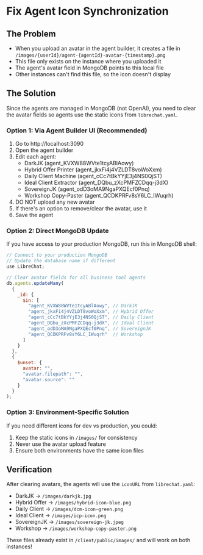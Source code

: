 # Fix Agent Icon Synchronization

## The Problem
- When you upload an avatar in the agent builder, it creates a file in `/images/{userId}/agent-{agentId}-avatar-{timestamp}.png`
- This file only exists on the instance where you uploaded it
- The agent's avatar field in MongoDB points to this local file
- Other instances can't find this file, so the icon doesn't display

## The Solution
Since the agents are managed in MongoDB (not OpenAI), you need to clear the avatar fields so agents use the static icons from `librechat.yaml`.

### Option 1: Via Agent Builder UI (Recommended)
1. Go to http://localhost:3090
2. Open the agent builder
3. Edit each agent:
   - DarkJK (agent_KVXW88WVte1tcyABlAowy)
   - Hybrid Offer Printer (agent_jkxFi4j4VZLDT8voWoXxm)
   - Daily Client Machine (agent_cCc7tBkYYjE3j4NS0QjST)
   - Ideal Client Extractor (agent_DQbu_zXcPMFZCDqq-j3dX)
   - SovereignJK (agent_odD3oMA9NgaPXQEcf0Pnq)
   - Workshop Copy-Paster (agent_QCDKPRFv8sY6LC_IWuqrh)
4. DO NOT upload any new avatar
5. If there's an option to remove/clear the avatar, use it
6. Save the agent

### Option 2: Direct MongoDB Update
If you have access to your production MongoDB, run this in MongoDB shell:

```javascript
// Connect to your production MongoDB
// Update the database name if different
use LibreChat;

// Clear avatar fields for all business tool agents
db.agents.updateMany(
  { 
    _id: { 
      $in: [
        "agent_KVXW88WVte1tcyABlAowy", // DarkJK
        "agent_jkxFi4j4VZLDT8voWoXxm", // Hybrid Offer
        "agent_cCc7tBkYYjE3j4NS0QjST", // Daily Client
        "agent_DQbu_zXcPMFZCDqq-j3dX", // Ideal Client
        "agent_odD3oMA9NgaPXQEcf0Pnq", // SovereignJK
        "agent_QCDKPRFv8sY6LC_IWuqrh"  // Workshop
      ]
    }
  },
  { 
    $unset: { 
      avatar: "",
      "avatar.filepath": "",
      "avatar.source": ""
    } 
  }
);
```

### Option 3: Environment-Specific Solution
If you need different icons for dev vs production, you could:
1. Keep the static icons in `/images/` for consistency
2. Never use the avatar upload feature
3. Ensure both environments have the same icon files

## Verification
After clearing avatars, the agents will use the `iconURL` from `librechat.yaml`:
- DarkJK → `/images/darkjk.jpg`
- Hybrid Offer → `/images/hybrid-icon-blue.png`
- Daily Client → `/images/dcm-icon-green.png`
- Ideal Client → `/images/icp-icon.png`
- SovereignJK → `/images/sovereign-jk.jpeg`
- Workshop → `/images/workshop-copy-paster.png`

These files already exist in `/client/public/images/` and will work on both instances!